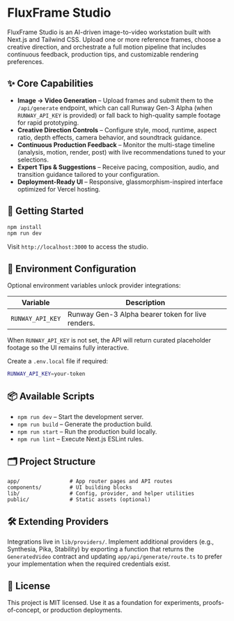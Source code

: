 # FluxFrame Studio

FluxFrame Studio is an AI-driven image-to-video workstation built with Next.js and Tailwind CSS. Upload one or more reference frames, choose a creative direction, and orchestrate a full motion pipeline that includes continuous feedback, production tips, and customizable rendering preferences.

## ✨ Core Capabilities

- **Image → Video Generation** – Upload frames and submit them to the `/api/generate` endpoint, which can call Runway Gen-3 Alpha (when `RUNWAY_API_KEY` is provided) or fall back to high-quality sample footage for rapid prototyping.
- **Creative Direction Controls** – Configure style, mood, runtime, aspect ratio, depth effects, camera behavior, and soundtrack guidance.
- **Continuous Production Feedback** – Monitor the multi-stage timeline (analysis, motion, render, post) with live recommendations tuned to your selections.
- **Expert Tips & Suggestions** – Receive pacing, composition, audio, and transition guidance tailored to your configuration.
- **Deployment-Ready UI** – Responsive, glassmorphism-inspired interface optimized for Vercel hosting.

## 🚀 Getting Started

```bash
npm install
npm run dev
```

Visit `http://localhost:3000` to access the studio.

## 🧩 Environment Configuration

Optional environment variables unlock provider integrations:

| Variable          | Description                                       |
| ----------------- | ------------------------------------------------- |
| `RUNWAY_API_KEY`  | Runway Gen-3 Alpha bearer token for live renders. |

When `RUNWAY_API_KEY` is not set, the API will return curated placeholder footage so the UI remains fully interactive.

Create a `.env.local` file if required:

```bash
RUNWAY_API_KEY=your-token
```

## 📦 Available Scripts

- `npm run dev` – Start the development server.
- `npm run build` – Generate the production build.
- `npm run start` – Run the production build locally.
- `npm run lint` – Execute Next.js ESLint rules.

## 🗂️ Project Structure

```
app/                # App router pages and API routes
components/         # UI building blocks
lib/                # Config, provider, and helper utilities
public/             # Static assets (optional)
```

## 🛠️ Extending Providers

Integrations live in `lib/providers/`. Implement additional providers (e.g., Synthesia, Pika, Stability) by exporting a function that returns the `GeneratedVideo` contract and updating `app/api/generate/route.ts` to prefer your implementation when the required credentials exist.

## 📝 License

This project is MIT licensed. Use it as a foundation for experiments, proofs-of-concept, or production deployments.
